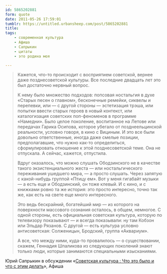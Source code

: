 ```yaml
---
id: 5865202881
form: quote
date: 2011-05-26 17:59:01
tumblr: https://untitled.urbansheep.com/post/5865202881
title: 
tags:
    - современная культура
    - Афиша
    - Сапрыкин
    - цитаты
    - это родина моя

---
```


<blockquote>
<p>Кажется, что-то происходит с восприятием советской, вернее даже позднесоветской культуры. Все последние двадцать лет это был достаточно нервный вопрос.</p>

<p>К нему было множество подходов: попсовая ностальгия в духе «Старых песен о главном», бесконечные ремейки, сиквелы и перепевки, или — с другой стороны — эстетизация трэша, или попытки ввести старых героев в новый контекст, или каталогизация советских поп-феноменов в программе «Намедни». Было целое поколение, воспитанное на Летове или передачах Гарика Осипова, которое убегало от позднеельцинской реальности, условно говоря, в кино с Вициным. И это все были довольно ответственные, иногда даже смелые позиции, предполагавшие, что нужно как-то определиться, сформулировать отношение к этой позднесоветской теме. Она не отпускала. А сейчас, кажется, отпустила.</p>

<p>Вдруг оказалось, что можно слушать Ободзинского не в качестве такого экзистенциального жеста — или ностальгического переживания ушедшего мира, — а просто слушать. Через запятую с какой-нибудь группой «Птицу ем». Вот у меня гигабайт музыки — а есть еще и Ободзинский, он тоже клевый. И с кино, и с книжками ровно та же история: это просто интересно, точно так же, как есть на свете еще много интересного.</p>

<p>Это ведь бескрайний, богатейший мир — из которого на поверхности массового сознания осталось, в общем, немногое. С одной стороны, есть официальная советская культура, которую по телевизору показывают — и всегда показывали: ну там Кобзон или Эльдар Рязанов. С другой — есть культура условно антисоветская: Солженицын, Бродский, группа «Аквариум».</p>

<p>А все, что между ними, куда-то провалилось — о существовании, скажем, Геннадия Шпаликова из следующих поколений знают только люди, которые занимаются специальными изысканиями.</p>
</blockquote>

Юрий Сапрыкин в обсуждении «<a href="http://www.afisha.ru/article/chto-eto-bilo/">Советская культура : Что это было и что с этим делать</a>», Афиша
